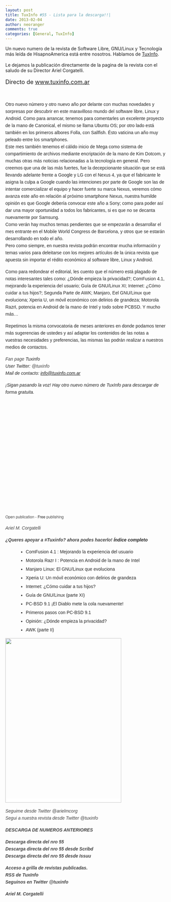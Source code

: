 ```yaml
---
layout: post
title: TuxInfo #55 - Lista para la descarga!!|
date: 2013-02-04
author: neoranger
comments: true
categories: [General, TuxInfo]
---
```

Un nuevo numero de la revista de Software Libre, GNU/Linux y Tecnología más leída de HisapnoAmerica está entre nosotros. Hablamos de <a href="http://www.tuxinfo.com.ar/" target="_blank">TuxInfo</a>.<br /><br />Le dejamos la publicación directamente de la pagina de la revista con el saludo de su Director Ariel Corgatelli.<br /><br /><span style="font-size:large;">Directo de www.tuxinfo.com.ar</span><br /><br /><br /><div style="color:#222222;font-family:Arial, Helvetica, Georgia, sans-serif;font-size:14px;line-height:22px;margin-bottom:15px;padding:0;"><span style="background-color:white;">Otro nuevo número y otro nuevo año por delante con muchas novedades y sorpresas por descubrir en este maravilloso mundo del software libre, Linux y Android. Como para arrancar, tenemos para comentarles un excelente proyecto de la mano de Canonical, el mismo se llama Ubuntu OS; por otro lado está también en los primeros albores Folla, con Sallfish. Ésto vaticina un año muy peleado entre los smartphones.<br />Este mes también tenemos el cálido inicio de Mega como sistema de compartimiento de archivos mediante encriptación de la mano de Kim Dotcom, y muchas otras más noticias relacionadas a la tecnología en general. Pero creemos que una de las más fuertes, fue la decepcionante situación que se está llevando adelante frente a Google y LG con el Nexus 4, ya que el fabricante le asigna la culpa a Google cuando las intenciones por parte de Google son las de intentar comercializar el equipo y hacer fuerte su marca Nexus, veremos cómo avanza este año en relación al próximo smartphone Nexus, nuestra humilde opinión es que Google debería convocar este año a Sony; como para poder así dar una mayor oportunidad a todos los fabricantes, si es que no se decanta nuevamente por Samsung.<br />Como verán hay muchos temas pendientes que se empezarán a desarrollar el mes entrante en el Mobile World Congress de Barcelona, y otros que se estarán desarrollando en todo el año.<br />Pero como siempre, en nuestra revista podrán encontrar mucha información y temas varios para deleitarse con los mejores artículos de la única revista que apuesta sin importar el rédito económico al software libre, Linux y Android.</span></div><div style="color:#222222;font-family:Arial, Helvetica, Georgia, sans-serif;font-size:14px;line-height:22px;margin-bottom:15px;padding:0;"><span style="background-color:white;">Como para redondear el editorial, les cuento que el número está plagado de notas interesantes tales como: ¿Dónde empieza la privacidad?; ComFusion 4.1, mejorando la experiencia del usuario; Guía de GNU/Linux XI; Internet: ¿Cómo cuidar a tus hijos?; Segunda Parte de AWK; Manjaro, Eel GNU/Linux que evoluciona; Xperia U, un móvil económico con delirios de grandeza; Motorola RazrI, potencia en Android de la mano de Intel y todo sobre PCBSD. Y mucho más…</span></div><div style="color:#222222;font-family:Arial, Helvetica, Georgia, sans-serif;font-size:14px;line-height:22px;margin-bottom:15px;padding:0;"><span style="background-color:white;">Repetimos la misma convocatoria de meses anteriores en donde podamos tener más sugerencias de ustedes y así adaptar los contenidos de las notas a vuestras necesidades y preferencias, las mismas las podrán realizar a nuestros medios de contactos.</span></div><div style="color:#222222;font-family:Arial, Helvetica, Georgia, sans-serif;font-size:14px;line-height:22px;margin-bottom:15px;padding:0;"><span style="background-color:white;"><em><a href="https://www.facebook.com/tuxinfo" style="color:#404040;text-decoration:initial;" target="_blank">Fan page</a> Tuxinfo</em><br /><em>User Twitter: <a href="http://www.twitter.com/tuxinfo" style="color:#404040;text-decoration:initial;" target="_blank">@tuxinfo </a></em><br /><em>Mail de contacto: <a href="mailto:info@tuxinfo.com.ar" style="color:#404040;text-decoration:initial;" target="_blank">info@tuxinfo.com.ar</a></em></span></div><div style="color:#222222;font-family:Arial, Helvetica, Georgia, sans-serif;font-size:14px;line-height:22px;margin-bottom:15px;padding:0;"><em style="background-color:white;">¡Sigan pasando la voz! Hay otro nuevo número de TuxInfo para descargar de forma gratuita.</em></div><div class="issuuembed" style="color:#222222;font-family:Arial, Helvetica, Georgia, sans-serif;font-size:14px;height:371px;line-height:22px;width:525px;"><div style="height:371px;width:525px;"><div style="height:-webkit-calc(100% - 18px);"><span style="background-color:white;"></span></div><div style="height:18px;"><span style="background-color:white;font-family:'Helvetica Neue', Helvetica, Arial, sans-serif;font-size:12px;height:auto;line-height:18px;margin:0;padding:0;width:auto;"><a href="http://issuu.com/arielm.corgatelli/docs/tuxinfo" style="color:#404040;text-decoration:initial;" target="_blank">Open publication</a> - Free <a href="http://issuu.com/" style="color:#404040;text-decoration:initial;" target="_blank">publishing</a></span></div></div></div><div style="color:#222222;font-family:Arial, Helvetica, Georgia, sans-serif;font-size:14px;line-height:22px;margin-bottom:15px;padding:0;"></div><div style="color:#222222;font-family:Arial, Helvetica, Georgia, sans-serif;font-size:14px;line-height:22px;margin-bottom:15px;padding:0;"><em><a href="http://www.twitter.com/arielmcorg" style="background-color:white;color:#404040;text-decoration:initial;" target="_blank">Ariel M. Corgatelli</a></em></div><div style="color:#222222;font-family:Arial, Helvetica, Georgia, sans-serif;font-size:14px;line-height:22px;margin-bottom:15px;padding:0;"><span style="background-color:white;"><strong><a href="http://www.tuxinfo.com.ar/tuxinfo/?p=695" style="color:#404040;text-decoration:initial;" target="_blank"><em>¿Queres apoyar a #Tuxinfo? ahora podes hacerlo!</em> </a></strong><em><strong>Índice completo</strong></em></span></div><ul style="color:#222222;font-family:Arial, Helvetica, Georgia, sans-serif;font-size:14px;line-height:22px;margin:0 0 15px 40px;"><li style="margin:0 0 5px;"><span style="background-color:white;">ComFusion 4.1 : Mejorando la experiencia del usuario</span></li><li style="margin:0 0 5px;"><span style="background-color:white;">Motorola Razr I : Potencia en Android de la mano de Intel</span></li><li style="margin:0 0 5px;"><span style="background-color:white;">Manjaro Linux: El GNU/Linux que evoluciona</span></li><li style="margin:0 0 5px;"><span style="background-color:white;">Xperia U: Un móvil económico con delirios de grandeza</span></li><li style="margin:0 0 5px;"><span style="background-color:white;">Internet: ¿Cómo cuidar a tus hijos?</span></li><li style="margin:0 0 5px;"><span style="background-color:white;">Guía de GNU/Linux (parte XI)</span></li><li style="margin:0 0 5px;"><span style="background-color:white;">PC-BSD 9.1 ¡El Diablo mete la cola nuevamente!</span></li><li style="margin:0 0 5px;"><span style="background-color:white;">Primeros pasos con PC-BSD 9.1</span></li><li style="margin:0 0 5px;"><span style="background-color:white;">Opinión: ¿Dónde empieza la privacidad?</span></li><li style="margin:0 0 5px;"><span style="background-color:white;">AWK (parte II)</span></li></ul><div style="color:#222222;font-family:Arial, Helvetica, Georgia, sans-serif;font-size:14px;line-height:22px;margin-bottom:15px;padding:0;"><a href="http://infosertec.loquefaltaba.com/tuxinfo55.pdf" style="background-color:white;color:#404040;text-decoration:initial;" target="_blank"><img alt="" class="alignnone" height="512" src="https://lh4.googleusercontent.com/-geraO7FX0ng/UQ7ccUYIpHI/AAAAAAAAUto/z-GT0heHhs8/s512/tuxinfo55.jpg" width="362" /></a></div><div style="color:#222222;font-family:Arial, Helvetica, Georgia, sans-serif;font-size:14px;line-height:22px;margin-bottom:15px;padding:0;"><span style="background-color:white;"><em><a href="http://www.twitter.com/arielmcorg" style="color:#404040;text-decoration:initial;" target="_blank">Seguime desde Twitter @arielmcorg</a></em><br /><em><a href="http://www.twitter.com/tuxinfo" style="color:#404040;text-decoration:initial;" target="_blank">Segui a nuestra revista desde Twitter @tuxinfo</a></em></span></div><div style="color:#222222;font-family:Arial, Helvetica, Georgia, sans-serif;font-size:14px;line-height:22px;margin-bottom:15px;padding:0;"><a href="http://infosertec.loquefaltaba.com/" style="color:#404040;text-decoration:initial;" target="_blank"><strong><em style="background-color:white;">DESCARGA DE NUMEROS ANTERIORES</em></strong></a></div><div style="color:#222222;font-family:Arial, Helvetica, Georgia, sans-serif;font-size:14px;line-height:22px;margin-bottom:15px;padding:0;"><span style="background-color:white;"><a href="http://infosertec.loquefaltaba.com/tuxinfo55.pdf" style="color:#404040;text-decoration:initial;" target="_blank"><strong><em>Descarga directa del nro 55</em></strong></a><br /><a href="http://es.scribd.com/doc/123662564/tuxinfo55" style="color:#404040;text-decoration:initial;" target="_blank"><strong><em>Descarga directa del nro 55 desde Scribd </em></strong></a><br /><a href="http://issuu.com/arielm.corgatelli/docs/tuxinfo?mode=window" style="color:#404040;text-decoration:initial;" target="_blank"><strong><em>Descarga directa del nro 55 desde Issuu</em></strong></a></span></div><div style="color:#222222;font-family:Arial, Helvetica, Georgia, sans-serif;font-size:14px;line-height:22px;margin-bottom:15px;padding:0;"><strong style="background-color:white;"><em><a href="http://infosertec.loquefaltaba.com/" style="color:#404040;text-decoration:initial;" target="_blank">Acceso a grilla de revistas publicadas.</a><br /><a href="http://www.tuxinfo.com.ar/?feed=rss2" style="color:#404040;text-decoration:initial;" target="_blank">RSS de TuxInfo</a></em><em><br /><a href="http://www.twitter.com/tuxinfo" style="color:#404040;text-decoration:initial;" target="_blank">Seguinos en Twitter @tuxinfo</a></em></strong></div><div style="color:#222222;font-family:Arial, Helvetica, Georgia, sans-serif;font-size:14px;line-height:22px;margin-bottom:15px;padding:0;"><strong><em><a href="http://www.tuxinfo.com.ar/" style="background-color:white;color:#404040;text-decoration:initial;" target="_blank">Ariel M. Corgatelli</a></em></strong></div>
